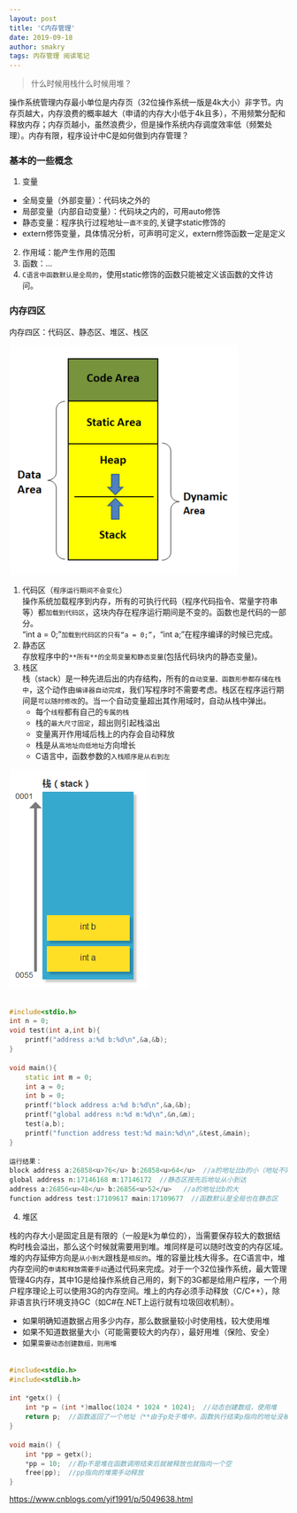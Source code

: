 ```yaml
---
layout: post
title: 'C内存管理'
date: 2019-09-18
author: smakry
tags: 内存管理 阅读笔记
---
```


> 什么时候用栈什么时候用堆？

操作系统管理内存最小单位是内存页（32位操作系统一版是4k大小）非字节。内存页越大，内存浪费的概率越大（申请的内存大小低于4k且多），不用频繁分配和释放内存；内存页越小，虽然浪费少，但是操作系统内存调度效率低（频繁处理）。内存有限，程序设计中C是如何做到内存管理？

### 基本的一些概念  

1. 变量  
- 全局变量（外部变量）：代码块之外的  
- 局部变量（内部自动变量）：代码块之内的，可用auto修饰  
- 静态变量：程序执行过程地址`一直不变`的,关键字static修饰的
- extern修饰变量，具体情况分析，可声明可定义，extern修饰函数一定是定义    
2. 作用域：能产生作用的范围  
3. 函数：...
4. `C语言中函数默认是全局的`，使用static修饰的函数只能被定义该函数的文件访问。

### 内存四区

内存四区：代码区、静态区、堆区、栈区  

![内存四区](https://github.com/smakry/smakry.github.io/raw/master/imags/%E5%86%85%E5%AD%98%E5%9B%9B%E5%8C%BA.png)

1. 代码区（`程序运行期间不会变化`）  
操作系统加载程序到内存，所有的可执行代码（程序代码指令、常量字符串等）都`加载到代码区`，这块内存在程序运行期间是不变的。函数也是代码的一部分。  
“int a = 0;”`加载到代码区的只有“a = 0;”`，“int a;”在程序编译的时候已完成。  
2. 静态区  
存放程序中的`**所有**的全局变量和静态变量`(包括代码块内的静态变量)。  
3. 栈区  
栈（stack）是一种先进后出的内存结构，所有的`自动变量、函数形参都存储在栈中`，这个动作由`编译器自动完成`，我们写程序时不需要考虑。栈区在程序运行期间是`可以随时修改`的。当一个自动变量超出其作用域时，自动从栈中弹出。  
    - 每个`线程`都有自己的`专属的栈`  
    - 栈的`最大尺寸固定`，超出则引起栈溢出  
    - 变量离开作用域后栈上的内存会自动释放  
    - 栈是从`高地址向低地址`方向增长  
    - C语言中，函数参数的`入栈顺序是从右到左`  

![栈结构](https://github.com/smakry/smakry.github.io/raw/master/imags/%E6%A0%88%E7%BB%93%E6%9E%84.png)  

```cpp

#include<stdio.h>
int n = 0;
void test(int a,int b){
	printf("address a:%d b:%d\n",&a,&b);
}

void main(){
	static int m = 0;
	int a = 0;
	int b = 0;
	printf("block address a:%d b:%d\n",&a,&b);	
	printf("global address n:%d m:%d\n",&n,&m);
	test(a,b);
	printf("function address test:%d main:%d\n",&test,&main);
}

运行结果：
block address a:26858<u>76</u> b:26858<u>64</u>  //a的地址比b的小（地址不同于实参，值拷贝）
global address n:17146168 m:17146172  //静态区按先后地址从小到达
address a:26856<u>48</u> b:26856<u>52</u>   //a的地址比b的大
function address test:17109617 main:17109677  //函数默认是全局也在静态区

```  

4. 堆区  

栈的内存大小是固定且是有限的（一般是k为单位的），当需要保存较大的数据结构时栈会溢出，那么这个时候就需要用到堆。堆同样是可以随时改变的内存区域。堆的内存延伸方向是`从小到大`跟栈是`相反的`。堆的容量比栈大得多。在C语言中，堆内存空间的`申请和释放需要手动`通过代码来完成。对于一个32位操作系统，最大管理管理4G内存，其中1G是给操作系统自己用的，剩下的3G都是给用户程序，一个用户程序理论上可以使用3G的内存空间。堆上的内存必须手动释放（C/C++），除非语言执行环境支持GC（如C#在.NET上运行就有垃圾回收机制）。  
- 如果明确知道数据占用多少内存，那么数据量较小时使用栈，较大使用堆
- 如果不知道数据量大小（可能需要较大的内存），最好用堆（保险、安全）
- 如果`需要动态创建数组，则用堆`

```cpp

#include<stdio.h>
#include<stdlib.h>

int *getx() {
	int *p = (int *)malloc(1024 * 1024 * 1024);  //动态创建数组，使用堆
	return p;  //函数返回了一个地址（**由于p处于堆中，函数执行结束p指向的地址没被释放**）
}

void main() {
	int *pp = getx();
	*pp = 10;  //若p不是堆在函数调用结束后就被释放也就指向一个空
	free(pp);  //pp指向的堆需手动释放
}
```  
<https://www.cnblogs.com/yif1991/p/5049638.html>